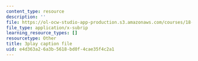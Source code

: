 ```yaml
---
content_type: resource
description: ''
file: https://ol-ocw-studio-app-production.s3.amazonaws.com/courses/18-03sc-differential-equations-fall-2011/e4d363a26a3b5618bd0f4cae35f4c2a1_2SuTN8rpe4I.vtt
file_type: application/x-subrip
learning_resource_types: []
resourcetype: Other
title: 3play caption file
uid: e4d363a2-6a3b-5618-bd0f-4cae35f4c2a1
---
```

